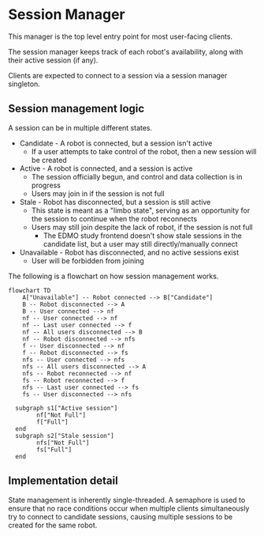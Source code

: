 # Session Manager
This manager is the top level entry point for most user-facing clients.

The session manager keeps track of each robot's availability, along with their active session (if any). 

Clients are expected to connect to a session via a session manager singleton.

## Session management logic

A session can be in multiple different states. 

* Candidate - A robot is connected, but a session isn't active
    + If a user attempts to take control of the robot, then a new session will be created
* Active - A robot is connected, and a session is active
    + The session officially begun, and control and data collection is in progress
    + Users may join in if the session is not full
* Stale - Robot has disconnected, but a session is still active
    + This state is meant as a "limbo state", serving as an opportunity for the session to continue when the robot reconnects
    + Users may still join despite the lack of robot, if the session is not full
        - The EDMO study frontend doesn't show stale sessions in the candidate list, but a user may still directly/manually connect
* Unavailable - Robot has disconnected, and no active sessions exist
    + User will be forbidden from joining

The following is a flowchart on how session management works.

```mermaid
flowchart TD
    A["Unavailable"] -- Robot connected --> B["Candidate"]
    B -- Robot disconnected --> A
    B -- User connected --> nf
    nf -- User connected --> nf
    nf -- Last user connected --> f
    nf -- All users disconnected --> B
    nf -- Robot disconnected --> nfs
    f -- User disconnected --> nf
    f -- Robot disconnected --> fs
    nfs -- User connected --> nfs
    nfs -- All users disconnected --> A
    nfs -- Robot reconnected --> nf
    fs -- Robot reconnected --> f
    nfs -- Last user connected --> fs
    fs -- User disconnected --> nfs

  subgraph s1["Active session"]
        nf["Not Full"]
        f["Full"]
  end
  subgraph s2["Stale session"]
        nfs["Not Full"]
        fs["Full"]
  end

```

## Implementation detail
State management is inherently single-threaded. A semaphore is used to ensure that no race conditions occur when multiple clients simultaneously try to connect to candidate sessions, causing multiple sessions to be created for the same robot.

